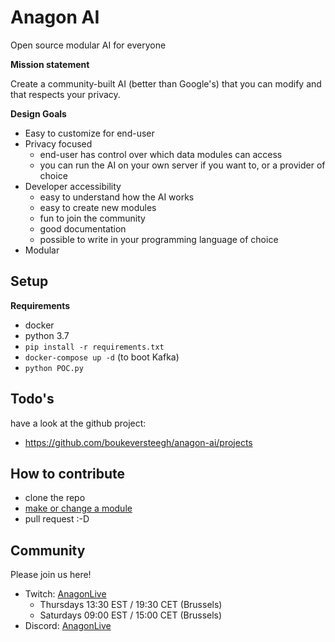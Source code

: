 # Anagon AI

Open source modular AI for everyone

**Mission statement**

Create a community-built AI (better than Google's) that you can modify and that respects your privacy.

**Design Goals**

- Easy to customize for end-user
- Privacy focused
  - end-user has control over which data modules can access
  - you can run the AI on your own server if you want to, or a provider of choice
- Developer accessibility
    - easy to understand how the AI works
    - easy to create new modules
    - fun to join the community
    - good documentation
    - possible to write in your programming language of choice
- Modular


## Setup

**Requirements**

- docker
- python 3.7
- `pip install -r requirements.txt` 
- `docker-compose up -d` (to boot Kafka)
- `python POC.py`

## Todo's

have a look at the github project:
- https://github.com/boukeversteegh/anagon-ai/projects

## How to contribute

- clone the repo
- [make or change a module](docs/modules.md)
- pull request :-D


## Community

Please join us here!

- Twitch: [AnagonLive](https://twitch.tv/anagonlive)
    - Thursdays 13:30 EST / 19:30 CET (Brussels)
    - Saturdays 09:00 EST / 15:00 CET (Brussels)
- Discord: [AnagonLive](https://discord.gg/saYw4Bu)